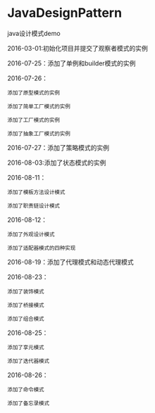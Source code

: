 # JavaDesignPattern
java设计模式demo 

2016-03-01:初始化项目并提交了观察者模式的实例

2016-07-25：添加了单例和builder模式的实例

2016-07-26：

    添加了原型模式的实例
    
    添加了简单工厂模式的实例
    
    添加了工厂模式的实例
    
    添加了抽象工厂模式的实例
    
2016-07-27：添加了策略模式的实例

2016-08-03:添加了状态模式的实例

2016-08-11：

    添加了模板方法设计模式
    
    添加了职责链设计模式
    
2016-08-12：

    添加了外观设计模式
    
    添加了适配器模式的四种实现
    
2016-08-19：添加了代理模式和动态代理模式

2016-08-23：

    添加了装饰模式
    
    添加了桥接模式
    
    添加了组合模式
    
2016-08-25：
    
    添加了享元模式
    
    添加了迭代器模式
    
2016-08-26：
    
    添加了命令模式
    
    添加了备忘录模式
